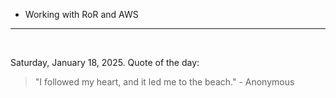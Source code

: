 - Working with RoR and AWS

---

<br>

<!-- quote_marker -->
Saturday, January 18, 2025. Quote of the day:

> "I followed my heart, and it led me to the beach." - Anonymous
